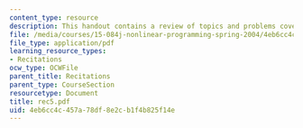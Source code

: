 ```yaml
---
content_type: resource
description: This handout contains a review of topics and problems covered in class.
file: /media/courses/15-084j-nonlinear-programming-spring-2004/4eb6cc4c457a78df8e2cb1f4b825f14e_rec5.pdf
file_type: application/pdf
learning_resource_types:
- Recitations
ocw_type: OCWFile
parent_title: Recitations
parent_type: CourseSection
resourcetype: Document
title: rec5.pdf
uid: 4eb6cc4c-457a-78df-8e2c-b1f4b825f14e
---
```

